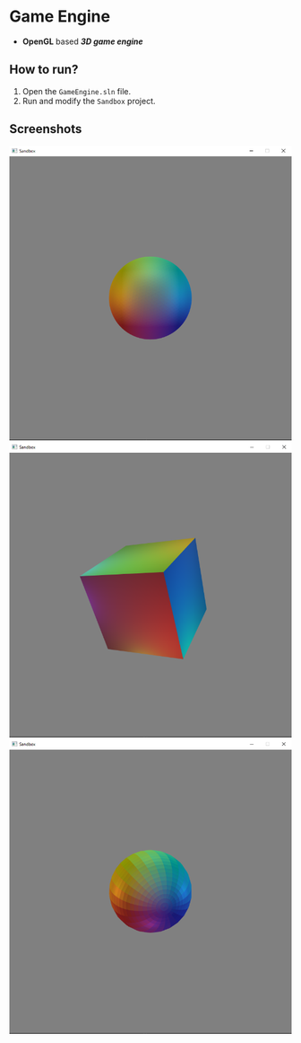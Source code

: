 # Game Engine
- **OpenGL** based ***3D game engine***

## How to run?
1. Open the `GameEngine.sln` file.
2. Run and modify the `Sandbox` project.

## Screenshots
![Icosphere](https://github.com/Nobody1902/GameEngine/blob/dev/Screenshots/Screenshot01.png?raw=true)
![Cube](https://github.com/Nobody1902/GameEngine/blob/dev/Screenshots/Screenshot02.png?raw=true)
![Sphere](https://github.com/Nobody1902/GameEngine/blob/dev/Screenshots/Screenshot03.png?raw=true)
